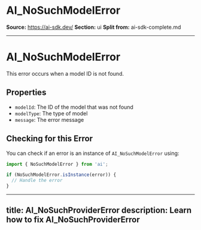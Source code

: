 # AI_NoSuchModelError

**Source:** https://ai-sdk.dev/
**Section:** ui
**Split from:** ai-sdk-complete.md

---

# AI_NoSuchModelError

This error occurs when a model ID is not found.

## Properties

- `modelId`: The ID of the model that was not found
- `modelType`: The type of model
- `message`: The error message

## Checking for this Error

You can check if an error is an instance of `AI_NoSuchModelError` using:

```typescript
import { NoSuchModelError } from 'ai';

if (NoSuchModelError.isInstance(error)) {
  // Handle the error
}
```

---
title: AI_NoSuchProviderError
description: Learn how to fix AI_NoSuchProviderError
---
